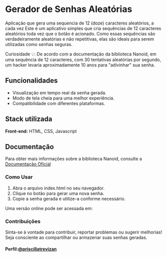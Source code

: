 # Gerador de Senhas Aleatórias

Aplicação que gera uma sequencia de 12 (doze) caracteres aleatórios, a cada vez Este é um aplicativo simples que cria sequências de 12 caracteres aleatórios toda vez que o botão é acionado. Como essas sequências são verdadeiramente aleatórias e não repetitivas, elas são ideais para serem utilizadas como senhas seguras.

Curiosidade 💡: De acordo com a documentação da biblioteca Nanoid, em uma sequência de 12 caracteres, com 30 tentativas aleatórias por segundo, um hacker levaria aproximadamente 10 anos para "adivinhar" sua senha.

## Funcionalidades

- Visualização em tempo real da senha gerada.
- Modo de tela cheia para uma melhor experiência.
- Compatibilidade com diferentes plataformas.

## Stack utilizada

**Front-end:** HTML, CSS, Javascript

## Documentação

Para obter mais informações sobre a biblioteca Nanoid, consulte a [Documentação Oficial ](https://www.npmjs.com/package/nanoid)

### Como Usar

1. Abra o arquivo index.html no seu navegador.
2. Clique no botão para gerar uma nova senha.
3. Copie a senha gerada e utilize-a conforme necessário.

Uma versão online pode ser acessada em:

### Contribuições

Sinta-se à vontade para contribuir, reportar problemas ou sugerir melhorias! Seja consciente ao compartilhar ou armazenar suas senhas geradas.

#### Perfil:[@priscillatrevizan](https://www.linkedin.com/in/priscillatrevizan/)

